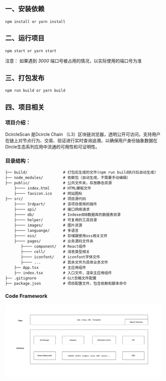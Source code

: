## 一、安装依赖

`npm install or yarn install`

## 二、运行项目

`npm start or yarn start`

注意： 如果遇到 *3000* 端口号被占用的情况，以实际使用的端口号为准

## 三、打包发布

`npm run build or yarn build`

## 四、项目相关

### 项目介绍：
    
DcircleScan 是Dcircle Chain （L3）区块链浏览器，透明公开可访问，支持用户在链上对节点行为、交易、验证进行实时查询追溯，以确保用户身份抽象数据在Dircle生态系列应用中流通的可用性和可证明性。

### 目录结构：

    ├── build/                # 打包后生成的文件(npm run build执行后自动生成)
    ├── node_modules/         # 依赖包（自动生成，不需要手动编辑）
    ├── public/               # 公共文件夹，存放静态资源
        ├──── index.html      # HTML模板文件
        ├──── favicon.ico     # 网站图标
    ├── src/                  # 项目源代码
        ├──── 3rdpart/        # 该项目使用的插件
        ├──── api/            # 接口网络请求
        ├──── db/             # IndexedDB数据库的数据表目录
        ├──── helper/         # 可复用的工具目录
        ├──── images/         # 图片资源
        ├──── languange/      # 多语言
        ├──── oss/            # 存储跟使用oss相关文件
        ├──── pages/          # 业务源码文件夹
           ├──── component/   # React组件
           ├──── cell/        # 消息类型相关
           ├──── iconfont/    # iconfont字体文件
           ├──── ...          # 其余文件为具体业务文件
        ├── App.tsx           # 主应用组件
        ├── index.tsx         # 入口文件，渲染主应用组件
    ├── .gitignore            # Git忽略文件配置
    ├── package.json          # 项目配置文件，包含依赖和脚本命令
    
    
### Code Framework
![DcircleScan.jpg](..%2F..%2Fresource%2FDcircleScan.jpg)
